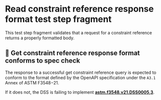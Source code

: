 # Read constraint reference response format test step fragment

This test step fragment validates that a request for a constraint reference returns a properly formatted body.

## 🛑 Get constraint reference response format conforms to spec check

The response to a successful get constraint reference query is expected to conform to the format defined by the OpenAPI specification under the `A3.1` Annex of ASTM F3548−21.

If it does not, the DSS is failing to implement **[astm.f3548.v21.DSS0005,3](../../../../../../../requirements/astm/f3548/v21.md)**.
